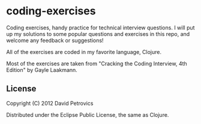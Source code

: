 coding-exercises
================

Coding exercises, handy practice for technical interview questions. I will put up my solutions to some popular questions and exercises in this repo, and welcome any feedback or suggestions!

All of the exercises are coded in my favorite language, Clojure.

Most of the exercises are taken from "Cracking the Coding Interview, 4th Edition" by Gayle Laakmann.

## License

Copyright (C) 2012 David Petrovics

Distributed under the Eclipse Public License, the same as Clojure.

